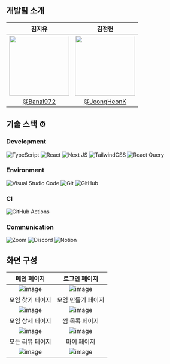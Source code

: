 <!-- prettier-ignore-start -->

개발팀 소개 
--

|<center>김지유</center>|<center>김정헌</center>|
|:--------------------------------:|:--------------------------------:|
|<img src="https://github.com/user-attachments/assets/43cc11a4-b1a1-404c-b0ce-09ce96e666b0" width="160"/>|<img src="https://github.com/user-attachments/assets/2a3ee132-3404-4c9e-a1e0-ef03b2f1eff8" width="160"/>|
|[@Banal972](https://github.com/Banal972)|[@JeongHeonK](https://github.com/JeongHeonK)|


기술 스택 ⚙️
--

### Development
![TypeScript](https://img.shields.io/badge/typescript-%23007ACC.svg?style=for-the-badge&logo=typescript&logoColor=white)
![React](https://img.shields.io/badge/react-%2320232a.svg?style=for-the-badge&logo=react&logoColor=%2361DAFB)
![Next JS](https://img.shields.io/badge/Next-black?style=for-the-badge&logo=next.js&logoColor=white)
![TailwindCSS](https://img.shields.io/badge/tailwindcss-%2338B2AC.svg?style=for-the-badge&logo=tailwind-css&logoColor=white)
![React Query](https://img.shields.io/badge/-React%20Query-FF4154?style=for-the-badge&logo=react%20query&logoColor=white)

### Environment
![Visual Studio Code](https://img.shields.io/badge/Visual%20Studio%20Code-0078d7.svg?style=for-the-badge&logo=visual-studio-code&logoColor=white)
![Git](https://img.shields.io/badge/git-%23F05033.svg?style=for-the-badge&logo=git&logoColor=white)
![GitHub](https://img.shields.io/badge/github-%23121011.svg?style=for-the-badge&logo=github&logoColor=white)

### CI
![GitHub Actions](https://img.shields.io/badge/github%20actions-%232671E5.svg?style=for-the-badge&logo=githubactions&logoColor=white)


### Communication
![Zoom](https://img.shields.io/badge/Zoom-2D8CFF?style=for-the-badge&logo=zoom&logoColor=white)
![Discord](https://img.shields.io/badge/Discord-%235865F2.svg?style=for-the-badge&logo=discord&logoColor=white)
![Notion](https://img.shields.io/badge/Notion-%23000000.svg?style=for-the-badge&logo=notion&logoColor=white)


화면 구성
--

|<center>메인 페이지</center>|<center>로그인 페이지</center>|
|:----:|:----:|
|![image](https://github.com/user-attachments/assets/d03c549a-8f92-41ce-813c-4fafd510de22)|![image](https://github.com/user-attachments/assets/26844aaa-bc78-4313-add9-901ad464b707)
|모임 찾기 페이지|모임 만들기 페이지|
|![image](https://github.com/user-attachments/assets/4209c43a-a9af-4d3e-8cc9-28c3abf307db)|![image](https://github.com/user-attachments/assets/d6bfe28f-8716-4ce8-b4fa-662cb543e54e)|
|모임 상세 페이지|찜 목록 페이지|
|![image](https://github.com/user-attachments/assets/b317f37f-9201-4b6a-8ac8-cea303a1d16d)|![image](https://github.com/user-attachments/assets/d0bd4da4-fb5e-4d92-a2e0-ab0a8368549c)
|모든 리뷰 페이지|마이 페이지|
|![image](https://github.com/user-attachments/assets/2b0ce170-af19-46e4-b038-a569483760ae)|![image](https://github.com/user-attachments/assets/dac69cd2-0e44-4cd5-bfa5-a2dddb2de415)

<!-- prettier-ignore-end -->
